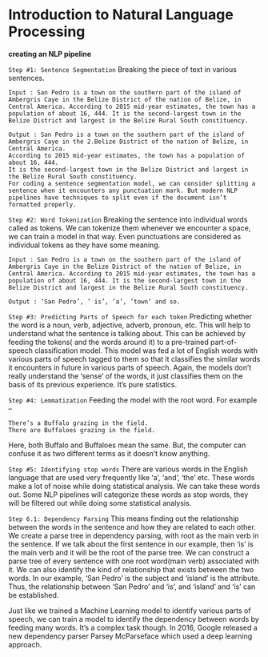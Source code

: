 # Introduction to Natural Language Processing

**creating an NLP pipeline**

`Step #1: Sentence Segmentation`
Breaking the piece of text in various sentences.

    Input : San Pedro is a town on the southern part of the island of Ambergris Caye in the Belize District of the nation of Belize, in Central America. According to 2015 mid-year estimates, the town has a population of about 16, 444. It is the second-largest town in the Belize District and largest in the Belize Rural South constituency.

    Output : San Pedro is a town on the southern part of the island of Ambergris Caye in the 2.Belize District of the nation of Belize, in Central America.
    According to 2015 mid-year estimates, the town has a population of about 16, 444.
    It is the second-largest town in the Belize District and largest in the Belize Rural South constituency.
    For coding a sentence segmentation model, we can consider splitting a sentence when it encounters any punctuation mark. But modern NLP pipelines have techniques to split even if the document isn’t formatted properly.

`Step #2: Word Tokenization`
Breaking the sentence into individual words called as tokens. We can tokenize them whenever we encounter a space, we can train a model in that way. Even punctuations are considered as individual tokens as they have some meaning.

    Input : San Pedro is a town on the southern part of the island of Ambergris Caye in the Belize District of the nation of Belize, in Central America. According to 2015 mid-year estimates, the town has a population of about 16, 444. It is the second-largest town in the Belize District and largest in the Belize Rural South constituency.

    Output : ‘San Pedro’, ’ is’, ’a’, ’town’ and so.

`Step #3: Predicting Parts of Speech for each token`
Predicting whether the word is a noun, verb, adjective, adverb, pronoun, etc. This will help to understand what the sentence is talking about. This can be achieved by feeding the tokens( and the words around it) to a pre-trained part-of-speech classification model. This model was fed a lot of English words with various parts of speech tagged to them so that it classifies the similar words it encounters in future in various parts of speech. Again, the models don’t really understand the ‘sense’ of the words, it just classifies them on the basis of its previous experience. It’s pure statistics.

`Step #4: Lemmatization`
Feeding the model with the root word.
For example –

    There’s a Buffalo grazing in the field. 
    There are Buffaloes grazing in the field. 

Here, both Buffalo and Buffaloes mean the same. But, the computer can confuse it as two different terms as it doesn’t know anything. 

`Step #5: Identifying stop words`
There are various words in the English language that are used very frequently like ‘a’, ‘and’, ‘the’ etc. These words make a lot of noise while doing statistical analysis. We can take these words out. Some NLP pipelines will categorize these words as stop words, they will be filtered out while doing some statistical analysis.

`Step 6.1: Dependency Parsing`
This means finding out the relationship between the words in the sentence and how they are related to each other. We create a parse tree in dependency parsing, with root as the main verb in the sentence. If we talk about the first sentence in our example, then ‘is’ is the main verb and it will be the root of the parse tree. We can construct a parse tree of every sentence with one root word(main verb) associated with it. We can also identify the kind of relationship that exists between the two words. In our example, ‘San Pedro’ is the subject and ‘island’ is the attribute. Thus, the relationship between ‘San Pedro’ and ‘is’, and ‘island’ and ‘is’ can be established.

Just like we trained a Machine Learning model to identify various parts of speech, we can train a model to identify the dependency between words by feeding many words. It’s a complex task though. In 2016, Google released a new dependency parser Parsey McParseface which used a deep learning approach.

